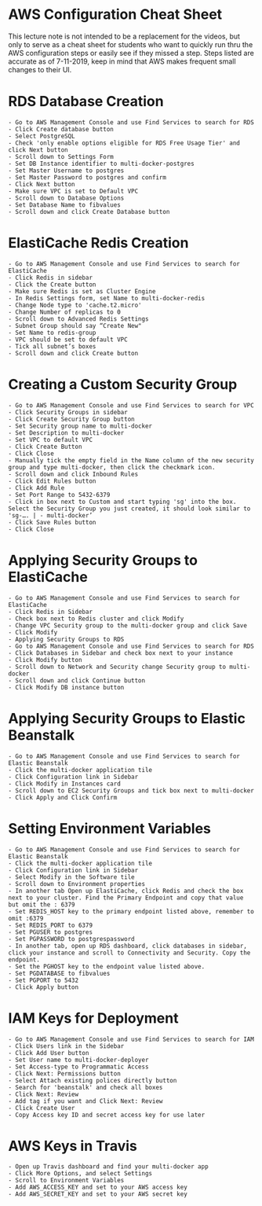 # AWS Configuration Cheat Sheet

This lecture note is not intended to be a replacement for the videos, but only to serve as a cheat sheet for students who want to quickly run thru the AWS configuration steps or easily see if they missed a step. Steps listed are accurate as of 7-11-2019, keep in mind that AWS makes frequent small changes to their UI.

# RDS Database Creation

    - Go to AWS Management Console and use Find Services to search for RDS
    - Click Create database button
    - Select PostgreSQL
    - Check 'only enable options eligible for RDS Free Usage Tier' and click Next button
    - Scroll down to Settings Form
    - Set DB Instance identifier to multi-docker-postgres
    - Set Master Username to postgres
    - Set Master Password to postgres and confirm
    - Click Next button
    - Make sure VPC is set to Default VPC
    - Scroll down to Database Options
    - Set Database Name to fibvalues
    - Scroll down and click Create Database button

# ElastiCache Redis Creation

    - Go to AWS Management Console and use Find Services to search for ElastiCache
    - Click Redis in sidebar
    - Click the Create button
    - Make sure Redis is set as Cluster Engine
    - In Redis Settings form, set Name to multi-docker-redis
    - Change Node type to 'cache.t2.micro'
    - Change Number of replicas to 0
    - Scroll down to Advanced Redis Settings
    - Subnet Group should say “Create New"
    - Set Name to redis-group
    - VPC should be set to default VPC
    - Tick all subnet’s boxes
    - Scroll down and click Create button

# Creating a Custom Security Group

    - Go to AWS Management Console and use Find Services to search for VPC
    - Click Security Groups in sidebar
    - Click Create Security Group button
    - Set Security group name to multi-docker
    - Set Description to multi-docker
    - Set VPC to default VPC
    - Click Create Button
    - Click Close
    - Manually tick the empty field in the Name column of the new security group and type multi-docker, then click the checkmark icon.
    - Scroll down and click Inbound Rules
    - Click Edit Rules button
    - Click Add Rule
    - Set Port Range to 5432-6379
    - Click in box next to Custom and start typing 'sg' into the box. Select the Security Group you just created, it should look similar to 'sg-…. | - multi-docker’
    - Click Save Rules button
    - Click Close

# Applying Security Groups to ElastiCache

    - Go to AWS Management Console and use Find Services to search for ElastiCache
    - Click Redis in Sidebar
    - Check box next to Redis cluster and click Modify
    - Change VPC Security group to the multi-docker group and click Save
    - Click Modify
    - Applying Security Groups to RDS
    - Go to AWS Management Console and use Find Services to search for RDS
    - Click Databases in Sidebar and check box next to your instance
    - Click Modify button
    - Scroll down to Network and Security change Security group to multi-docker
    - Scroll down and click Continue button
    - Click Modify DB instance button

# Applying Security Groups to Elastic Beanstalk

    - Go to AWS Management Console and use Find Services to search for Elastic Beanstalk
    - Click the multi-docker application tile
    - Click Configuration link in Sidebar
    - Click Modify in Instances card
    - Scroll down to EC2 Security Groups and tick box next to multi-docker
    - Click Apply and Click Confirm

# Setting Environment Variables

    - Go to AWS Management Console and use Find Services to search for Elastic Beanstalk
    - Click the multi-docker application tile
    - Click Configuration link in Sidebar
    - Select Modify in the Software tile
    - Scroll down to Environment properties
    - In another tab Open up ElastiCache, click Redis and check the box next to your cluster. Find the Primary Endpoint and copy that value but omit the : 6379
    - Set REDIS_HOST key to the primary endpoint listed above, remember to omit :6379
    - Set REDIS_PORT to 6379
    - Set PGUSER to postgres
    - Set PGPASSWORD to postgrespassword
    - In another tab, open up RDS dashboard, click databases in sidebar, click your instance and scroll to Connectivity and Security. Copy the endpoint.
    - Set the PGHOST key to the endpoint value listed above.
    - Set PGDATABASE to fibvalues
    - Set PGPORT to 5432
    - Click Apply button

# IAM Keys for Deployment

    - Go to AWS Management Console and use Find Services to search for IAM
    - Click Users link in the Sidebar
    - Click Add User button
    - Set User name to multi-docker-deployer
    - Set Access-type to Programmatic Access
    - Click Next: Permissions button
    - Select Attach existing polices directly button
    - Search for 'beanstalk' and check all boxes
    - Click Next: Review
    - Add tag if you want and Click Next: Review
    - Click Create User
    - Copy Access key ID and secret access key for use later

# AWS Keys in Travis

    - Open up Travis dashboard and find your multi-docker app
    - Click More Options, and select Settings
    - Scroll to Environment Variables
    - Add AWS_ACCESS_KEY and set to your AWS access key
    - Add AWS_SECRET_KEY and set to your AWS secret key
